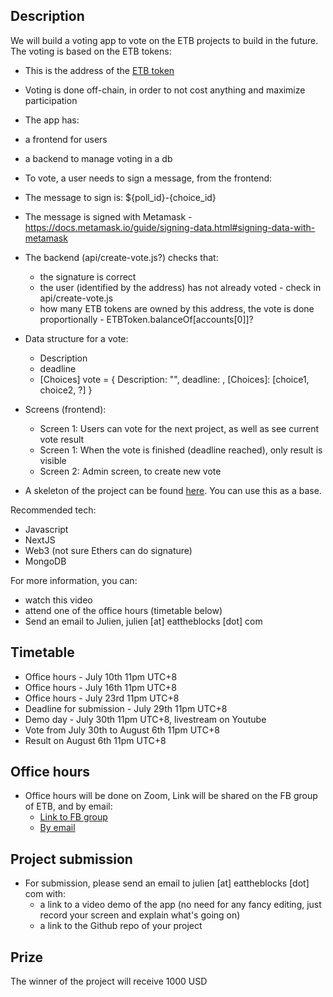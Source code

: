 ## Description

We will build a voting app to vote on the ETB projects to build in the future. The voting is based on the ETB tokens:
* This is the address of the [ETB token](https://bscscan.com/token/0x7ac64008fa000bfdc4494e0bfcc9f4eff3d51d2a)
* Voting is done off-chain, in order to not cost anything and maximize participation 
* The app has:
 * a frontend for users
 * a backend to manage voting in a db 
* To vote, a user needs to sign a message, from the frontend: 
 * The message to sign is: ${poll_id}-{choice_id}
 * The message is signed with Metamask - https://docs.metamask.io/guide/signing-data.html#signing-data-with-metamask
* The backend (api/create-vote.js?) checks that:
  * the signature is correct
  * the user (identified by the address) has not already voted - check in api/create-vote.js
  * how many ETB tokens are owned by this address, the vote is done proportionally - ETBToken.balanceOf[accounts[0]]?
* Data structure for a vote: 
  * Description
  * deadline
  * [Choices]
  vote = {
    Description: "",
    deadline: , 
    [Choices]: [choice1, choice2, ?]
  }

* Screens (frontend):
  * Screen 1: Users can vote for the next project, as well as see current vote
result
  * Screen 1: When the vote is finished (deadline reached), only result is visible
  * Screen 2: Admin screen, to create new vote
* A skeleton of the project can be found [here](https://github.com/jklepatch/eattheblocks/tree/master/token/dao). You can use this as a base.

Recommended tech:
* Javascript 
* NextJS
* Web3 (not sure Ethers can do signature)
* MongoDB

For more information, you can:
* watch this video
* attend one of the office hours (timetable below)
* Send an email to Julien, julien [at] eattheblocks [dot] com

## Timetable

* Office hours - July 10th 11pm UTC+8 
* Office hours - July 16th 11pm UTC+8
* Office hours - July 23rd 11pm UTC+8
* Deadline for submission - July 29th 11pm UTC+8
* Demo day - July 30th 11pm UTC+8, livestream on Youtube   
* Vote from July 30th to August 6th 11pm UTC+8
* Result on August 6th 11pm UTC+8

## Office hours 
* Office hours will be done on Zoom, Link will be shared on the FB group of ETB, and by email:
  * [Link to FB group](https://www.facebook.com/groups/222716919099261)
  * [By email](https://mailchi.mp/eattheblocks/etb-projects-project-1) 

## Project submission
* For submission, please send an email to julien [at] eattheblocks [dot] com with:
  * a link to a video demo of the app (no need for any fancy editing, just record your screen and explain what's going on)
  * a link to the Github repo of your project

## Prize

The winner of the project will receive 1000 USD

